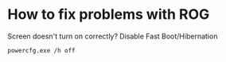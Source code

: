 # How to fix problems with ROG 
Screen doesn't turn on correctly? Disable Fast Boot/Hibernation
```
powercfg.exe /h off
```
